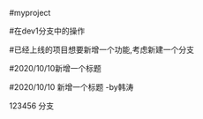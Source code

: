 #myproject


#在dev1分支中的操作

#已经上线的项目想要新增一个功能,考虑新建一个分支


#2020/10/10新增一个标题

#2020/10/10 新增一个标题 -by韩涛

123456   分支
